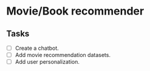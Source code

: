 # Movie/Book recommender
## Tasks
-[ ] Create a chatbot.
-[ ] Add movie recommendation datasets.
-[ ] Add user personalization.